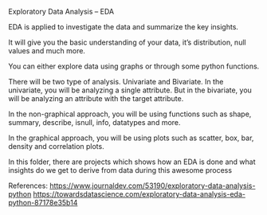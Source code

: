 Exploratory Data Analysis – EDA

EDA is applied to investigate the data and summarize the key insights.

It will give you the basic understanding of your data, it’s distribution, null values and much more.

You can either explore data using graphs or through some python functions.

There will be two type of analysis. Univariate and Bivariate.
In the univariate, you will be analyzing a single attribute.
But in the bivariate, you will be analyzing an attribute with the target attribute.

In the non-graphical approach, you will be using functions such as shape, summary, describe, isnull, info, datatypes and more.

In the graphical approach, you will be using plots such as scatter, box, bar, density and correlation plots.

In this folder, there are projects which shows how an EDA is done and what insights do we get to derive from data during this awesome process

References: https://www.journaldev.com/53190/exploratory-data-analysis-python
https://towardsdatascience.com/exploratory-data-analysis-eda-python-87178e35b14
